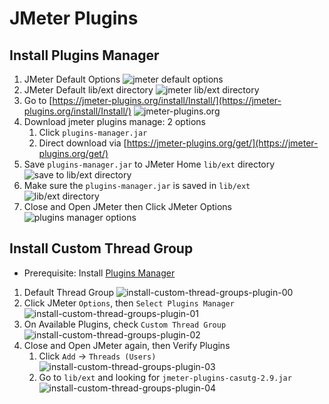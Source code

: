 # JMeter Plugins

## Install Plugins Manager

1. JMeter Default Options
   ![jmeter default options](images/plugins/install-plugins-manager-01.png)
2. JMeter Default lib/ext directory
   ![jmeter lib/ext directory](images/plugins/install-plugins-manager-02.png)
3. Go to [https://jmeter-plugins.org/install/Install/](https://jmeter-plugins.org/install/Install/)
   ![jmeter-plugins.org](images/plugins/install-plugins-manager-03.png)
4. Download jmeter plugins manage: 2 options
   1. Click `plugins-manager.jar`
   2. Direct download via [https://jmeter-plugins.org/get/](https://jmeter-plugins.org/get/)
5. Save `plugins-manager.jar` to JMeter Home `lib/ext` directory
   ![save to lib/ext directory](images/plugins/install-plugins-manager-04.png)
6. Make sure the `plugins-manager.jar` is saved in `lib/ext`
   ![lib/ext directory](images/plugins/install-plugins-manager-05.png)
7. Close and Open JMeter then Click JMeter Options
   ![plugins manager options](images/plugins/install-plugins-manager-06.png)

## Install Custom Thread Group

- Prerequisite: Install [Plugins Manager](#install-plugins-manager)

1. Default Thread Group
   ![install-custom-thread-groups-plugin-00](images/plugins/install-custom-thread-groups-plugin-00.png)
2. Click JMeter `Options`, then `Select Plugins Manager`
   ![install-custom-thread-groups-plugin-01](images/plugins/install-custom-thread-groups-plugin-01.png)
3. On Available Plugins, check `Custom Thread Group`
   ![install-custom-thread-groups-plugin-02](images/plugins/install-custom-thread-groups-plugin-02.png)
4. Close and Open JMeter again, then Verify Plugins
   1. Click `Add` -> `Threads (Users)`
      ![install-custom-thread-groups-plugin-03](images/plugins/install-custom-thread-groups-plugin-03.png)
   2. Go to `lib/ext` and looking for `jmeter-plugins-casutg-2.9.jar`
      ![install-custom-thread-groups-plugin-04](images/plugins/install-custom-thread-groups-plugin-04.png)

